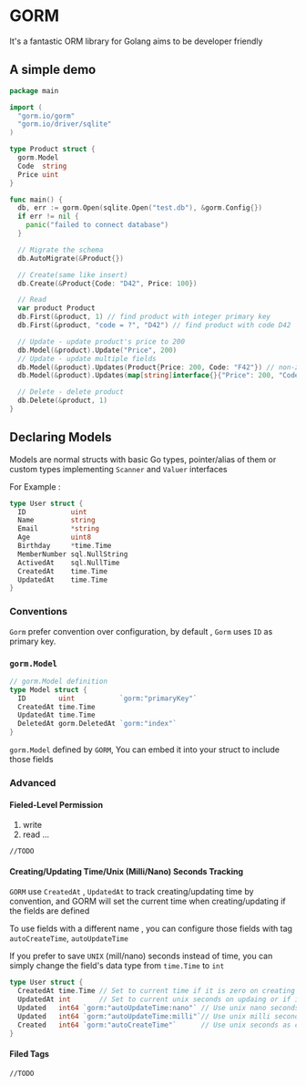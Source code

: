 # GORM 

It's a fantastic ORM library for Golang aims to be developer friendly 



## A simple demo 

```go
package main

import (
  "gorm.io/gorm"
  "gorm.io/driver/sqlite"
)

type Product struct {
  gorm.Model
  Code  string
  Price uint
}

func main() {
  db, err := gorm.Open(sqlite.Open("test.db"), &gorm.Config{})
  if err != nil {
    panic("failed to connect database")
  }

  // Migrate the schema
  db.AutoMigrate(&Product{})

  // Create(same like insert)
  db.Create(&Product{Code: "D42", Price: 100})

  // Read
  var product Product
  db.First(&product, 1) // find product with integer primary key
  db.First(&product, "code = ?", "D42") // find product with code D42

  // Update - update product's price to 200
  db.Model(&product).Update("Price", 200)
  // Update - update multiple fields
  db.Model(&product).Updates(Product{Price: 200, Code: "F42"}) // non-zero fields
  db.Model(&product).Updates(map[string]interface{}{"Price": 200, "Code": "F42"})

  // Delete - delete product
  db.Delete(&product, 1)
}

```

## Declaring Models 

Models are normal structs with basic Go types, pointer/alias of them or custom types implementing `Scanner` and `Valuer` interfaces

For Example : 

```go
type User struct {
  ID           uint
  Name         string
  Email        *string
  Age          uint8
  Birthday     *time.Time
  MemberNumber sql.NullString
  ActivedAt    sql.NullTime
  CreatedAt    time.Time
  UpdatedAt    time.Time
}
```

### Conventions 

`Gorm` prefer convention over configuration, by default , `Gorm` uses `ID` as primary key.  


### `gorm.Model`

```go
// gorm.Model definition
type Model struct {
  ID        uint           `gorm:"primaryKey"`
  CreatedAt time.Time
  UpdatedAt time.Time
  DeletedAt gorm.DeletedAt `gorm:"index"`
}
```

`gorm.Model` defined by `GORM`, You can embed it into your struct to include those fields 

### **Advanced** 

#### Fieled-Level Permission 


1. write
2. read 
... 


```
//TODO 
```


#### Creating/Updating Time/Unix (Milli/Nano) Seconds Tracking 

`GORM` use `CreatedAt` , `UpdatedAt` to track creating/updating time by convention, and GORM will set the current time when creating/updating if the fields are defined 

To use fields with a different name , you can configure those fields with tag `autoCreateTime`, `autoUpdateTime`

If you prefer to save `UNIX` (mill/nano) seconds instead of time, you can simply change the field's data type from `time.Time` to `int`

```go 
type User struct {
  CreatedAt time.Time // Set to current time if it is zero on creating
  UpdatedAt int       // Set to current unix seconds on updaing or if it is zero on creating
  Updated   int64 `gorm:"autoUpdateTime:nano"` // Use unix nano seconds as updating time
  Updated   int64 `gorm:"autoUpdateTime:milli"`// Use unix milli seconds as updating time
  Created   int64 `gorm:"autoCreateTime"`      // Use unix seconds as creating time
}
```

#### Filed Tags 

```
//TODO 
```